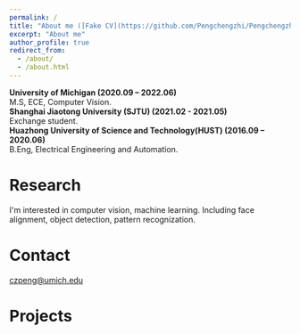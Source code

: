```yaml
---
permalink: /
title: "About me ([Fake CV](https://github.com/Pengchengzhi/Pengchengzhi.github.io/blob/master/files/cv/fake%20cv.pdf))"
excerpt: "About me"
author_profile: true
redirect_from: 
  - /about/
  - /about.html
---
```


**University of Michigan (2020.09 – 2022.06)** <br>
M.S, ECE, Computer Vision. <br>
**Shanghai Jiaotong University (SJTU) (2021.02 - 2021.05)** <br>
Exchange student. <br>
**Huazhong University of Science and Technology(HUST) (2016.09 – 2020.06)** <br>
B.Eng, Electrical Engineering and Automation.


# Research
I'm interested in computer vision, machine learning. Including face alignment, object detection, pattern recognization. 

# Contact
czpeng@umich.edu

# Projects


<!---Activity and Service--->
<!---Experience--->
